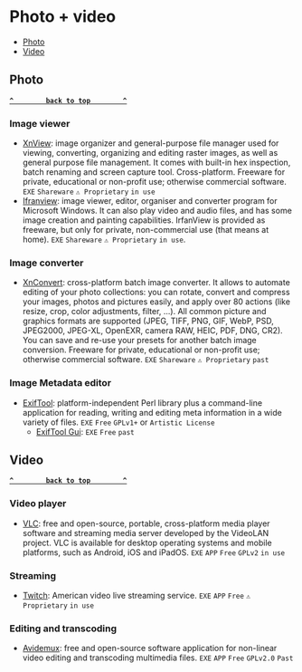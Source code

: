 # Photo + video

- [Photo](#photo)
- [Video](#video)

## Photo ##
**[`^        back to top        ^`](#)**

### Image viewer ###
- [XnView](https://www.xnview.com/en/): image organizer and general-purpose file manager used for viewing, converting, organizing and editing raster images, as well as general purpose file management. It comes with built-in hex inspection, batch renaming and screen capture tool. Cross-platform. Freeware for private, educational or non-profit use; otherwise commercial software. `EXE` `Shareware` `⚠ Proprietary` `in use`
- [Ifranview](https://www.irfanview.com/): image viewer, editor, organiser and converter program for Microsoft Windows. It can also play video and audio files, and has some image creation and painting capabilities. IrfanView is provided as freeware, but only for private, non-commercial use (that means at home). `EXE` `Shareware` `⚠ Proprietary` `in use`.

### Image converter ###
- [XnConvert](https://www.xnview.com/en/xnconvert/): cross-platform batch image converter. It allows to automate editing of your photo collections: you can rotate, convert and compress your images, photos and pictures easily, and apply over 80 actions (like resize, crop, color adjustments, filter, ...). All common picture and graphics formats are supported (JPEG, TIFF, PNG, GIF, WebP, PSD, JPEG2000, JPEG-XL, OpenEXR, camera RAW, HEIC, PDF, DNG, CR2). You can save and re-use your presets for another batch image conversion. Freeware for private, educational or non-profit use; otherwise commercial software. `EXE` `Shareware` `⚠ Proprietary` `past`

### Image Metadata editor ###
- [ExifTool](): platform-independent Perl library plus a command-line application for reading, writing and editing meta information in a wide variety of files. `EXE` 
`Free` `GPLv1+` or `Artistic License`
  * [ExifTool Gui](https://exiftool.org/gui/): `EXE` `Free` `past`

## Video ##
**[`^        back to top        ^`](#)**

### Video player ###
- [VLC](https://www.videolan.org/):  free and open-source, portable, cross-platform media player software and streaming media server developed by the VideoLAN project. VLC is available for desktop operating systems and mobile platforms, such as Android, iOS and iPadOS. `EXE` `APP` `Free` `GPLv2` `in use`

### Streaming ###
- [Twitch](https://www.twitch.tv/): American video live streaming service. `EXE` `APP` `Free` `⚠ Proprietary` `in use`

### Editing and transcoding ###
- [Avidemux](http://avidemux.sourceforge.net/): free and open-source software application for non-linear video editing and transcoding multimedia files. `EXE` `APP` `Free` `GPLv2.0` `Past`






